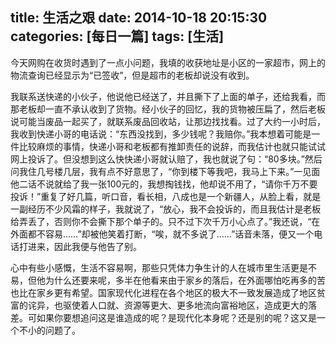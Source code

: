 title: 生活之艰
date: 2014-10-18 20:15:30
categories: [每日一篇]
tags: [生活]
---
今天网购在收货时遇到了一点小问题，我填的收获地址是小区的一家超市，网上的物流查询已经显示为“已签收”，但是超市的老板却说没有收到。

我联系送快递的小伙子，他说他已经送了，并且撕下了上面的单子，还给我看，而那老板却一直不承认收到了货物。经小伙子的回忆，我的货物被压扁了，然后老板说可能当废品一起买了，就联系废品回收站，让那边找找看。过了大约一小时后，我收到快递小哥的电话说：“东西没找到，多少钱呢？我赔你。”我本想着可能是一件比较麻烦的事情，快递小哥和老板都有推卸责任的说辞，而我估计也就只能试试网上投诉了。但没想到这么快快递小哥就认赔了，我也就说了句：“80多块。”然后问我住几号楼几层，我有点不好意思了，“你到楼下等我吧，我马上下来。”一见面他二话不说就给了我一张100元的，我想掏钱找，他却说不用了，“请你千万不要投诉！”重复了好几篇，听口音，看长相，八成也是一个新疆人，从脸上看，就是一副经历不少风霜的样子，我就说了，“放心，我不会投诉的，而且我估计是老板给弄丢了，否则你不会撕下那个单子的。只不过下次千万小心点了。”我还说，“在外面都不容易……”却被他笑着打断，“唉，就不多说了……”话音未落，便又一个电话打进来，因此我便与他告了别。

心中有些小感慨，生活不容易啊，那些只凭体力争生计的人在城市里生活更是不易，但他为什么还要来呢，多半在他看来由于家乡的落后，在外面哪怕吃再多的苦也比在家乡更有希望。国家现代化进程在各个地区的极大不一致发展造成了地区贫富的诧异，也驱使着人口就、资源等更大、更多地流向富裕地区，造成更大的落差。可如果你要想追问这是谁造成的呢？是现代化本身呢？还是别的呢？这又是一个不小的问题了。